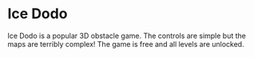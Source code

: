 # Ice Dodo
Ice Dodo is a popular 3D obstacle game. The controls are simple but the maps are terribly complex! The game is free and all levels are unlocked.

